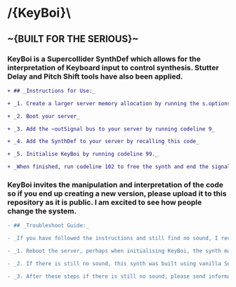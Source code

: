 # /{KeyBoi}\

## ~{BUILT FOR THE SERIOUS}~

### KeyBoi is a Supercollider SynthDef which allows for the interpretation of Keyboard input to control synthesis. Stutter Delay and  Pitch Shift tools have also been applied.

```diff
+ ## _Instructions for Use:_

+ _1. Create a larger server memory allocation by running the s.options code line (4)._

+ _2. Boot your server_

+ _3. Add the ~outSignal bus to your server by running codeline 9_

+ _4. Add the SynthDef to your server by recalling this code_

+ _5. Initialise KeyBoi by running codeline 99._

+ _When finished, run codeline 102 to free the synth and end the signal processing._

```
### KeyBoi invites the manipulation and interpretation of the code so if you end up creating a new version, please upload it to this repository as it is public. I am excited to see how people change the system.

```diff
- ## _Troubleshoot Guide:_

- _If you have followed the instructions and still find no sound, I recommend following these steps:_

- _1. Reboot the server, perhaps when initialising KeyBoi, the synth may have been creating sound already. This has occurred previously and produces a notable click. When initialising KeyBoi again, ensure not to press the synth controls.

- _2. If there is still no sound, this synth was built using vanilla SuperCollider 3.10.2 . Perhaps trying to run this code through the same version may provide more luck.

- _3. After these steps if there is still no sound, please send information about your setup and I will try to tackle these problems. (Perhaps this may be due to increasing the server memory allocation.)

```

